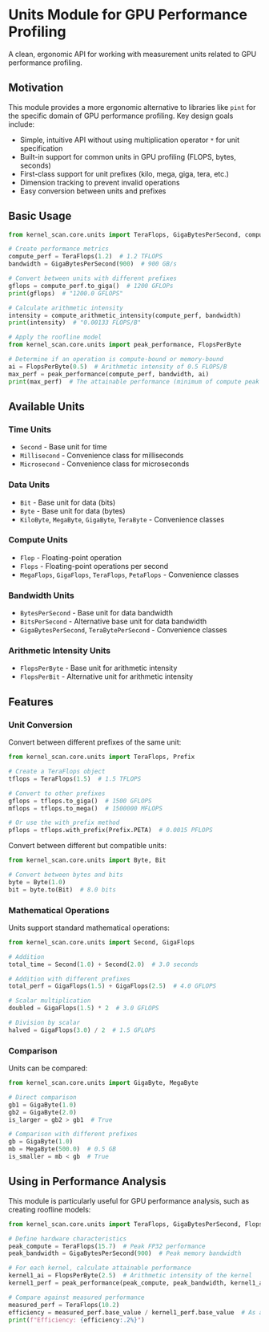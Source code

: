 # Units Module for GPU Performance Profiling

A clean, ergonomic API for working with measurement units related to GPU performance profiling.

## Motivation

This module provides a more ergonomic alternative to libraries like `pint` for the specific domain of GPU performance profiling. Key design goals include:

- Simple, intuitive API without using multiplication operator `*` for unit specification
- Built-in support for common units in GPU profiling (FLOPS, bytes, seconds)
- First-class support for unit prefixes (kilo, mega, giga, tera, etc.)
- Dimension tracking to prevent invalid operations
- Easy conversion between units and prefixes

## Basic Usage

```python
from kernel_scan.core.units import TeraFlops, GigaBytesPerSecond, compute_arithmetic_intensity

# Create performance metrics
compute_perf = TeraFlops(1.2)  # 1.2 TFLOPS
bandwidth = GigaBytesPerSecond(900)  # 900 GB/s

# Convert between units with different prefixes
gflops = compute_perf.to_giga()  # 1200 GFLOPs
print(gflops)  # "1200.0 GFLOPS"

# Calculate arithmetic intensity
intensity = compute_arithmetic_intensity(compute_perf, bandwidth)
print(intensity)  # "0.00133 FLOPS/B"

# Apply the roofline model
from kernel_scan.core.units import peak_performance, FlopsPerByte

# Determine if an operation is compute-bound or memory-bound
ai = FlopsPerByte(0.5)  # Arithmetic intensity of 0.5 FLOPS/B
max_perf = peak_performance(compute_perf, bandwidth, ai)
print(max_perf)  # The attainable performance (minimum of compute peak and memory constraint)
```

## Available Units

### Time Units
- `Second` - Base unit for time
- `Millisecond` - Convenience class for milliseconds
- `Microsecond` - Convenience class for microseconds

### Data Units
- `Bit` - Base unit for data (bits)
- `Byte` - Base unit for data (bytes)
- `KiloByte`, `MegaByte`, `GigaByte`, `TeraByte` - Convenience classes

### Compute Units
- `Flop` - Floating-point operation
- `Flops` - Floating-point operations per second
- `MegaFlops`, `GigaFlops`, `TeraFlops`, `PetaFlops` - Convenience classes

### Bandwidth Units
- `BytesPerSecond` - Base unit for data bandwidth
- `BitsPerSecond` - Alternative base unit for data bandwidth
- `GigaBytesPerSecond`, `TeraBytePerSecond` - Convenience classes

### Arithmetic Intensity Units
- `FlopsPerByte` - Base unit for arithmetic intensity
- `FlopsPerBit` - Alternative unit for arithmetic intensity

## Features

### Unit Conversion

Convert between different prefixes of the same unit:

```python
from kernel_scan.core.units import TeraFlops, Prefix

# Create a TeraFlops object
tflops = TeraFlops(1.5)  # 1.5 TFLOPS

# Convert to other prefixes
gflops = tflops.to_giga()  # 1500 GFLOPS
mflops = tflops.to_mega()  # 1500000 MFLOPS

# Or use the with_prefix method
pflops = tflops.with_prefix(Prefix.PETA)  # 0.0015 PFLOPS
```

Convert between different but compatible units:

```python
from kernel_scan.core.units import Byte, Bit

# Convert between bytes and bits
byte = Byte(1.0)
bit = byte.to(Bit)  # 8.0 bits
```

### Mathematical Operations

Units support standard mathematical operations:

```python
from kernel_scan.core.units import Second, GigaFlops

# Addition
total_time = Second(1.0) + Second(2.0)  # 3.0 seconds

# Addition with different prefixes
total_perf = GigaFlops(1.5) + GigaFlops(2.5)  # 4.0 GFLOPS

# Scalar multiplication
doubled = GigaFlops(1.5) * 2  # 3.0 GFLOPS

# Division by scalar
halved = GigaFlops(3.0) / 2  # 1.5 GFLOPS
```

### Comparison

Units can be compared:

```python
from kernel_scan.core.units import GigaByte, MegaByte

# Direct comparison
gb1 = GigaByte(1.0)
gb2 = GigaByte(2.0)
is_larger = gb2 > gb1  # True

# Comparison with different prefixes
gb = GigaByte(1.0)
mb = MegaByte(500.0)  # 0.5 GB
is_smaller = mb < gb  # True
```

## Using in Performance Analysis

This module is particularly useful for GPU performance analysis, such as creating roofline models:

```python
from kernel_scan.core.units import TeraFlops, GigaBytesPerSecond, FlopsPerByte, peak_performance

# Define hardware characteristics
peak_compute = TeraFlops(15.7)  # Peak FP32 performance
peak_bandwidth = GigaBytesPerSecond(900)  # Peak memory bandwidth

# For each kernel, calculate attainable performance
kernel1_ai = FlopsPerByte(2.5)  # Arithmetic intensity of the kernel
kernel1_perf = peak_performance(peak_compute, peak_bandwidth, kernel1_ai)

# Compare against measured performance
measured_perf = TeraFlops(10.2)
efficiency = measured_perf.base_value / kernel1_perf.base_value  # As a fraction
print(f"Efficiency: {efficiency:.2%}")
```
